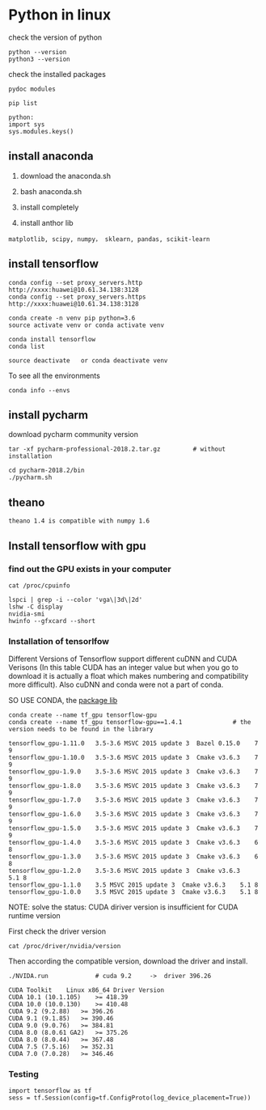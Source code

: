 # Python in linux

check the version of python
```
python --version
python3 --version
```

check the installed packages
```
pydoc modules
```
```
pip list
```
```
python:
import sys
sys.modules.keys()
```

## install anaconda

1. download the anaconda.sh

2. bash anaconda.sh

3. install completely

4. install anthor lib
```
matplotlib, scipy, numpy， sklearn, pandas, scikit-learn
```






## install tensorflow
```
conda config --set proxy_servers.http http://xxxx:huawei@10.61.34.138:3128
conda config --set proxy_servers.https http://xxxx:huawei@10.61.34.138:3128
```
```
conda create -n venv pip python=3.6
source activate venv or conda activate venv

conda install tensorflow
conda list

source deactivate   or conda deactivate venv
```
To see all the environments
```
conda info --envs
```

## install pycharm
download pycharm community version
```
tar -xf pycharm-professional-2018.2.tar.gz         # without installation
```
```
cd pycharm-2018.2/bin
./pycharm.sh
```
## theano
```
theano 1.4 is compatible with numpy 1.6
```

## Install tensorflow with gpu

### find out the GPU exists in your computer
```
cat /proc/cpuinfo
```
```
lspci | grep -i --color 'vga\|3d\|2d'
lshw -C display
nvidia-smi
hwinfo --gfxcard --short
```
### Installation of tensorlfow

Different Versions of Tensorflow support different cuDNN and CUDA Verisons 
(In this table CUDA has an integer value but when you go to download it is actually a float which makes numbering and compatibility more difficult). 
Also cuDNN and conda were not a part of conda.

SO USE CONDA, the [package lib](https://repo.anaconda.com/pkgs/main/linux-64/)
```
conda create --name tf_gpu tensorflow-gpu 
conda create --name tf_gpu tensorflow-gpu==1.4.1              # the version needs to be found in the library
```
```
tensorflow_gpu-1.11.0	3.5-3.6	MSVC 2015 update 3	Bazel 0.15.0	7	9
tensorflow_gpu-1.10.0	3.5-3.6	MSVC 2015 update 3	Cmake v3.6.3	7	9
tensorflow_gpu-1.9.0	3.5-3.6	MSVC 2015 update 3	Cmake v3.6.3	7	9
tensorflow_gpu-1.8.0	3.5-3.6	MSVC 2015 update 3	Cmake v3.6.3	7	9
tensorflow_gpu-1.7.0	3.5-3.6	MSVC 2015 update 3	Cmake v3.6.3	7	9
tensorflow_gpu-1.6.0	3.5-3.6	MSVC 2015 update 3	Cmake v3.6.3	7	9
tensorflow_gpu-1.5.0	3.5-3.6	MSVC 2015 update 3	Cmake v3.6.3	7	9
tensorflow_gpu-1.4.0	3.5-3.6	MSVC 2015 update 3	Cmake v3.6.3	6	8
tensorflow_gpu-1.3.0	3.5-3.6	MSVC 2015 update 3	Cmake v3.6.3	6	8
tensorflow_gpu-1.2.0	3.5-3.6	MSVC 2015 update 3	Cmake v3.6.3	5.1	8
tensorflow_gpu-1.1.0	3.5	MSVC 2015 update 3	Cmake v3.6.3	5.1	8
tensorflow_gpu-1.0.0	3.5	MSVC 2015 update 3	Cmake v3.6.3	5.1	8
```

NOTE: solve the status: CUDA diriver version is insufficient for CUDA runtime version

First check the driver version
```
cat /proc/driver/nvidia/version
```
Then according the compatible version, download the driver and install.
```
./NVIDA.run             # cuda 9.2     ->  driver 396.26
```
```
CUDA Toolkit	Linux x86_64 Driver Version
CUDA 10.1 (10.1.105)	>= 418.39
CUDA 10.0 (10.0.130)	>= 410.48
CUDA 9.2 (9.2.88)	>= 396.26
CUDA 9.1 (9.1.85)	>= 390.46
CUDA 9.0 (9.0.76)	>= 384.81
CUDA 8.0 (8.0.61 GA2)	>= 375.26
CUDA 8.0 (8.0.44)	>= 367.48
CUDA 7.5 (7.5.16)	>= 352.31
CUDA 7.0 (7.0.28)	>= 346.46
```

### Testing
```
import tensorflow as tf
sess = tf.Session(config=tf.ConfigProto(log_device_placement=True))
```







